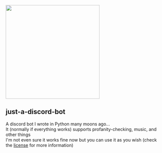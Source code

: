 
<img src="https://img.buzzfeed.com/buzzfeed-static/static/2017-04/25/16/enhanced/buzzfeed-prod-web-04/enhanced-14049-1493151193-1.jpg" width="300"></img>
## just-a-discord-bot
A discord bot I wrote in Python many moons ago...\
It (normally if everything works) supports profanity-checking, music, and other things\
I'm not even sure it works fine now but you can use it as you wish (check the [license](https://github.com/just-a-mango/just-a-discord-bot/blob/main/LICENSE) for more information)
